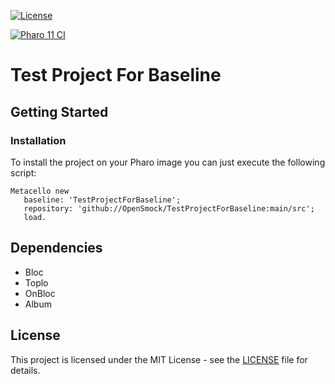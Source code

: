 [![License](https://img.shields.io/github/license/OpenSmock/TestProjectForBaseline.svg)](./LICENSE)

<badges for separated tests scripts>
   
[![Pharo 11 CI](https://github.com/OpenSmock/TestProjectForBaseline/actions/workflows/Pharo11CI.yml/badge.svg)](https://github.com/OpenSmock/TestProjectForBaseline/actions/workflows/Pharo11CI.yml)

# Test Project For Baseline

## Getting Started

### Installation

To install the project on your Pharo image you can just execute the following script:

```smalltalk
Metacello new
   baseline: 'TestProjectForBaseline';
   repository: 'github://OpenSmock/TestProjectForBaseline:main/src';
   load.
```

## Dependencies

- Bloc
- Toplo
- OnBloc
- Album
  
## License

This project is licensed under the MIT License - see the [LICENSE](LICENSE) file for details.
